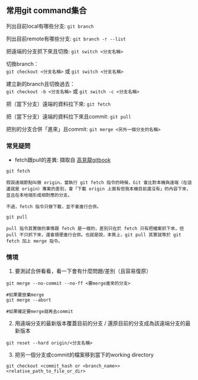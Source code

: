 ## 常用git command集合

列出目前local有哪些分支: 
```git branch```

列出目前remote有哪些分支: 
```git branch -r --list```

把遠端的分支抓下來且切換: 
```git switch <分支名稱>```

切換branch：\
```git checkout <分支名稱>```  或  ```git switch <分支名稱>```

建立新的branch且切換過去：\
```git checkout -b <分支名稱>``` 或  ```git switch -c <分支名稱>```

把（當下分支）遠端的資料拉下來: 
```git fetch```

把（當下分支）遠端的資料拉下來且commit: 
```git pull```

把別的分支合併「進來」且commit: 
```git merge <另外一個分支的名稱>```

### 常見疑問
- fetch跟pull的差異: 擷取自 [高見龍gitbook](https://gitbook.tw/interview#)
```
git fetch

假設遠端節點叫做 origin，當執行 git fetch 指令的時候，Git 會比對本機與遠端（在這邊就是 origin）專案的差別，會「下載 origin 上面有但我本機目前還沒有」的內容下來，並且在本地端形成相對應的分支。

不過，fetch 指令只做下載，並不會進行合併。

git pull

pull 指令其實做的事情跟 fetch 是一樣的，差別只在於 fetch 只有把檔案抓下來，但 pull 不只抓下來，還會順便進行合併。也就是說，本質上，git pull 其實就等於 git fetch 加上 merge 指令。
```



### 情境
1. 要測試合併看看，看一下會有什麼問題/差別（且容易復原）
```
git merge --no-commit --no-ff <要merge進來的分支>

#如果要放棄merge
git merge --abort

#如果確定要merge就再去commit
```

2. 用遠端分支的最新版本覆蓋目前的分支 / 還原目前的分支成為該遠端分支的最新版本
```
git reset --hard origin/<分支名稱>
```

3. 把另一個分支或commit的檔案移到當下的working directory
```
git checkout <commit_hash or <branch_name>> <relative_path_to_file_or_dir>
```